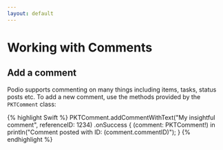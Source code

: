 ```yaml
---
layout: default
---
```

# Working with Comments

## Add a comment

Podio supports commenting on many things including items, tasks, status posts etc. To add a new comment, use the methods provided by the `PKTComment` class:

{% highlight Swift %}
PKTComment.addCommentWithText("My insightful comment", referenceID: 1234)
  .onSuccess { (comment: PKTComment!) in
    println("Comment posted with ID: \(comment.commentID)");
  }
{% endhighlight %}